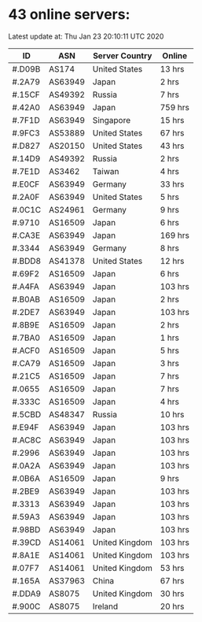 # 43 online servers:

Latest update at: Thu Jan 23 20:10:11 UTC 2020

| ID | ASN | Server Country | Online |
| -- | --- | -------------- | ------ |
| #.D09B | AS174 | United States | 13 hrs |
| #.2A79 | AS63949 | Japan | 2 hrs |
| #.15CF | AS49392 | Russia | 7 hrs |
| #.42A0 | AS63949 | Japan | 759 hrs |
| #.7F1D | AS63949 | Singapore | 15 hrs |
| #.9FC3 | AS53889 | United States | 67 hrs |
| #.D827 | AS20150 | United States | 43 hrs |
| #.14D9 | AS49392 | Russia | 2 hrs |
| #.7E1D | AS3462 | Taiwan | 4 hrs |
| #.E0CF | AS63949 | Germany | 33 hrs |
| #.2A0F | AS63949 | United States | 5 hrs |
| #.0C1C | AS24961 | Germany | 9 hrs |
| #.9710 | AS16509 | Japan | 6 hrs |
| #.CA3E | AS63949 | Japan | 169 hrs |
| #.3344 | AS63949 | Germany | 8 hrs |
| #.BDD8 | AS41378 | United States | 12 hrs |
| #.69F2 | AS16509 | Japan | 6 hrs |
| #.A4FA | AS63949 | Japan | 103 hrs |
| #.B0AB | AS16509 | Japan | 2 hrs |
| #.2DE7 | AS63949 | Japan | 103 hrs |
| #.8B9E | AS16509 | Japan | 2 hrs |
| #.7BA0 | AS16509 | Japan | 1 hrs |
| #.ACF0 | AS16509 | Japan | 5 hrs |
| #.CA79 | AS16509 | Japan | 3 hrs |
| #.21C5 | AS16509 | Japan | 7 hrs |
| #.0655 | AS16509 | Japan | 7 hrs |
| #.333C | AS16509 | Japan | 4 hrs |
| #.5CBD | AS48347 | Russia | 10 hrs |
| #.E94F | AS63949 | Japan | 103 hrs |
| #.AC8C | AS63949 | Japan | 103 hrs |
| #.2996 | AS63949 | Japan | 103 hrs |
| #.0A2A | AS63949 | Japan | 103 hrs |
| #.0B6A | AS16509 | Japan | 9 hrs |
| #.2BE9 | AS63949 | Japan | 103 hrs |
| #.3313 | AS63949 | Japan | 103 hrs |
| #.59A3 | AS63949 | Japan | 103 hrs |
| #.98BD | AS63949 | Japan | 103 hrs |
| #.39CD | AS14061 | United Kingdom | 103 hrs |
| #.8A1E | AS14061 | United Kingdom | 103 hrs |
| #.07F7 | AS14061 | United Kingdom | 53 hrs |
| #.165A | AS37963 | China | 67 hrs |
| #.DDA9 | AS8075 | United Kingdom | 30 hrs |
| #.900C | AS8075 | Ireland | 20 hrs |

